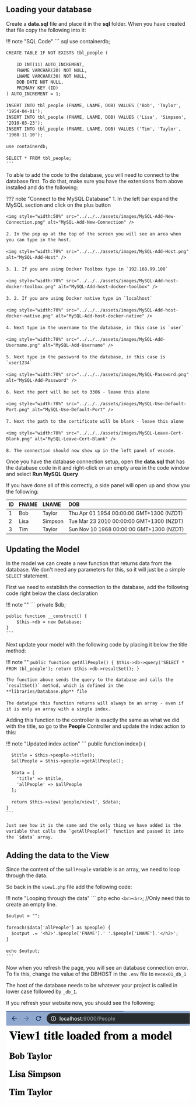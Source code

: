 ## Loading your database

Create a **data.sql** file and place it in the **sql** folder.
When you have created that file copy the following into it:

!!! note "SQL Code"
    ``` sql
    use containerdb;

    CREATE TABLE IF NOT EXISTS tbl_people (

        ID INT(11) AUTO_INCREMENT,
        FNAME VARCHAR(20) NOT NULL,
        LNAME VARCHAR(30) NOT NULL,   
        DOB DATE NOT NULL,
        PRIMARY KEY (ID)
    ) AUTO_INCREMENT = 1;

    INSERT INTO tbl_people (FNAME, LNAME, DOB) VALUES ('Bob', 'Taylor', '1954-04-01');
    INSERT INTO tbl_people (FNAME, LNAME, DOB) VALUES ('Lisa', 'Simpson', '2010-03-23');
    INSERT INTO tbl_people (FNAME, LNAME, DOB) VALUES ('Tim', 'Taylor', '1968-11-10');

    use containerdb;

    SELECT * FROM tbl_people;
    ```

To able to add the code to the database, you will need to connect to the database first. To do that, make sure you have the extensions from above installed and do the following:

??? note "Connect to the MySQL Database"
    1. In the left bar expand the MySQL section and click on the plus button

    <img style="width:50%" src="../../../assets/images/MySQL-Add-New-Connection.png" alt="MySQL-Add-New-Connection" />

    2. In the pop up at the top of the screen you will see an area when you can type in the host.

    <img style="width:70%" src="../../../assets/images/MySQL-Add-Host.png" alt="MySQL-Add-Host" />

    3. 1. If you are using Docker Toolbox type in `192.168.99.100`

    <img style="width:70%" src="../../../assets/images/MySQL-Add-host-docker-toolbox.png" alt="MySQL-Add-host-docker-toolbox" />

    3. 2. If you are using Docker native type in `localhost`

    <img style="width:70%" src="../../../assets/images/MySQL-Add-host-docker-native.png" alt="MySQL-Add-host-docker-native" />

    4. Next type in the username to the database, in this case is `user`

    <img style="width:70%" src="../../../assets/images/MySQL-Add-Username.png" alt="MySQL-Add-Username" />

    5. Next type in the password to the database, in this case is `user1234`

    <img style="width:70%" src="../../../assets/images/MySQL-Password.png" alt="MySQL-Add-Password" />

    6. Next the port will be set to 3306 - leave this alone

    <img style="width:70%" src="../../../assets/images/MySQL-Use-Default-Port.png" alt="MySQL-Use-Default-Port" />

    7. Next the path to the certificate will be blank - leave this alone

    <img style="width:70%" src="../../../assets/images/MySQL-Leave-Cert-Blank.png" alt="MySQL-Leave-Cert-Blank" />

    8. The connection should now show up in the left panel of vscode.

Once you have the database connection setup, open the **data.sql** that has the database code in it and right-click on an empty area in the code window and select **Run MySQL Query**

If you have done all of this correctly, a side panel will open up and show you the following:

| ID | FNAME | LNAME | DOB |
| :--- | :--- | :--- | :---
| 1 | Bob	| Taylor	| Thu Apr 01 1954 00:00:00 GMT+1300 (NZDT) | 
| 2 | Lisa  | Simpson   | Tue Mar 23 2010 00:00:00 GMT+1300 (NZDT) | 
| 3 | Tim	| Taylor	| Sun Nov 10 1968 00:00:00 GMT+1300 (NZDT) | 

## Updating the Model

In the model we can create a new function that returns data from the database. We don't need any parameters for this, so it will just be a simple `SELECT` statement.

First we need to establish the connection to the database, add the following code right below the class declaration

!!! note ""
    ```
    private $db;

    public function __construct() {
        $this->db = new Database;
    }
    ```

Next update your model with the following code by placing it below the title method:

!!! note ""
    ```
    public function getAllPeople() {
      $this->db->query('SELECT * FROM tbl_people');
      return $this->db->resultSet();
    }
    ```
    
    The function above sends the query to the database and calls the `resultSet()` method, which is defined in the **libraries/Database.php** file

    The datatype this function returns will always be an array - even if it is only an array with a single index.

Adding this function to the controller is exactly the same as what we did with the title, so go to the **People** Controller and update the index action to this:

!!! note "Updated index action"
    ```
    public function index() {

      $title = $this->people->title();
      $allPeople = $this->people->getAllPeople();

      $data = [
        'title' => $title,
        'allPeople' => $allPeople
      ];

      return $this->view('people/view1', $data);
    }
    ```

    Just see how it is the same and the only thing we have added is the variable that calls the `getAllPeople()` function and passed it into the `$data` array.

## Adding the data to the View

Since the content of the `$allPeople` variable is an array, we need to loop through the data.

So back in the `view1.php` file add the following code:

!!! note "Looping through the data"
    ``` php
    echo `<br><br>`; //Only need this to create an empty line.

    $output = "";

    foreach($data['allPeople'] as $people) {
      $output .= '<h2>'.$people['FNAME'].' '.$people['LNAME'].'</h2>';
    }

    echo $output;
    ```

Now when you refresh the page, you will see an database connection error.  
To fix this, change the value of the DBHOST in the `.env` file to `mvcex01_db_1`

The host of the database needs to be whatever your project is called in lower case followed by `_db_1`.

If you refresh your website now, you should see the following:

![final-model](../../assets/images/final-model.png)